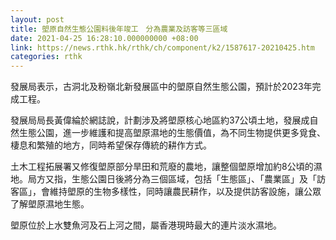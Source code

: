 ```yaml
---
layout: post
title: 塱原自然生態公園料後年竣工　分為農業及訪客等三區域
date: 2021-04-25 16:28:10.000000000 +08:00
link: https://news.rthk.hk/rthk/ch/component/k2/1587617-20210425.htm
categories: rthk
---
```


發展局表示，古洞北及粉嶺北新發展區中的塱原自然生態公園，預計於2023年完成工程。

發展局局長黃偉綸於網誌說，計劃涉及將塱原核心地區約37公頃土地，發展成自然生態公園，進一步維護和提高塱原濕地的生態價值，為不同生物提供更多覓食、棲息和繁殖的地方，同時希望保存傳統的耕作方式。

土木工程拓展署又修復塱原部分旱田和荒廢的農地，讓整個塱原增加約8公頃的濕地。局方又指，生態公園日後將分為三個區域，包括「生態區」、「農業區」及「訪客區」，會維持塱原的生物多樣性，同時讓農民耕作，以及提供訪客設施，讓公眾了解塱原濕地生態。

塱原位於上水雙魚河及石上河之間，屬香港現時最大的連片淡水濕地。
